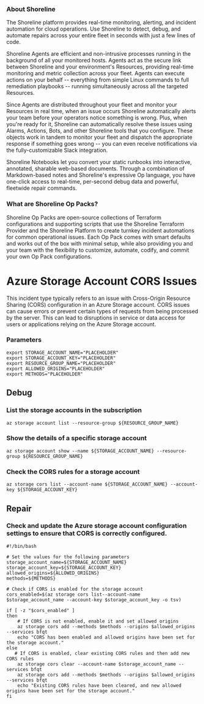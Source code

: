 
### About Shoreline
The Shoreline platform provides real-time monitoring, alerting, and incident automation for cloud operations. Use Shoreline to detect, debug, and automate repairs across your entire fleet in seconds with just a few lines of code.

Shoreline Agents are efficient and non-intrusive processes running in the background of all your monitored hosts. Agents act as the secure link between Shoreline and your environment's Resources, providing real-time monitoring and metric collection across your fleet. Agents can execute actions on your behalf -- everything from simple Linux commands to full remediation playbooks -- running simultaneously across all the targeted Resources.

Since Agents are distributed throughout your fleet and monitor your Resources in real time, when an issue occurs Shoreline automatically alerts your team before your operators notice something is wrong. Plus, when you're ready for it, Shoreline can automatically resolve these issues using Alarms, Actions, Bots, and other Shoreline tools that you configure. These objects work in tandem to monitor your fleet and dispatch the appropriate response if something goes wrong -- you can even receive notifications via the fully-customizable Slack integration.

Shoreline Notebooks let you convert your static runbooks into interactive, annotated, sharable web-based documents. Through a combination of Markdown-based notes and Shoreline's expressive Op language, you have one-click access to real-time, per-second debug data and powerful, fleetwide repair commands.

### What are Shoreline Op Packs?
Shoreline Op Packs are open-source collections of Terraform configurations and supporting scripts that use the Shoreline Terraform Provider and the Shoreline Platform to create turnkey incident automations for common operational issues. Each Op Pack comes with smart defaults and works out of the box with minimal setup, while also providing you and your team with the flexibility to customize, automate, codify, and commit your own Op Pack configurations.

# Azure Storage Account CORS Issues

This incident type typically refers to an issue with Cross-Origin Resource Sharing (CORS) configuration in an Azure Storage account. CORS issues can cause errors or prevent certain types of requests from being processed by the server. This can lead to disruptions in service or data access for users or applications relying on the Azure Storage account.

### Parameters

```shell
export STORAGE_ACCOUNT_NAME="PLACEHOLDER"
export STORAGE_ACCOUNT_KEY="PLACEHOLDER"
export RESOURCE_GROUP_NAME="PLACEHOLDER"
export ALLOWED_ORIGINS="PLACEHOLDER"
export METHODS="PLACEHOLDER"
```

## Debug

### List the storage accounts in the subscription

```shell
az storage account list --resource-group ${RESOURCE_GROUP_NAME}
```

### Show the details of a specific storage account

```shell
az storage account show --name ${STORAGE_ACCOUNT_NAME} --resource-group ${RESOURCE_GROUP_NAME}
```

### Check the CORS rules for a storage account

```shell
az storage cors list --account-name ${STORAGE_ACCOUNT_NAME} --account-key ${STORAGE_ACCOUNT_KEY}
```

## Repair

### Check and update the Azure storage account configuration settings to ensure that CORS is correctly configured.

```shell
#!/bin/bash

# Set the values for the following parameters
storage_account_name=${STORAGE_ACCOUNT_NAME}
storage_account_key=${STORAGE_ACCOUNT_KEY}
allowed_origins=${ALLOWED_ORIGINS}
methods=${METHODS}

# Check if CORS is enabled for the storage account
cors_enabled=$(az storage cors list--account-name $storage_account_name --account-key $storage_account_key -o tsv)

if [ -z "$cors_enabled" ]
then
    # If CORS is not enabled, enable it and set allowed origins
    az storage cors add --methods $methods --origins $allowed_origins --services bfqt
    echo "CORS has been enabled and allowed origins have been set for the storage account."
else
   # If CORS is enabled, clear existing CORS rules and then add new CORS rules
    az storage cors clear --account-name $storage_account_name --services bfqt
    az storage cors add --methods $methods --origins $allowed_origins --services bfqt
    echo "Existing CORS rules have been cleared, and new allowed origins have been set for the storage account."
fi
```